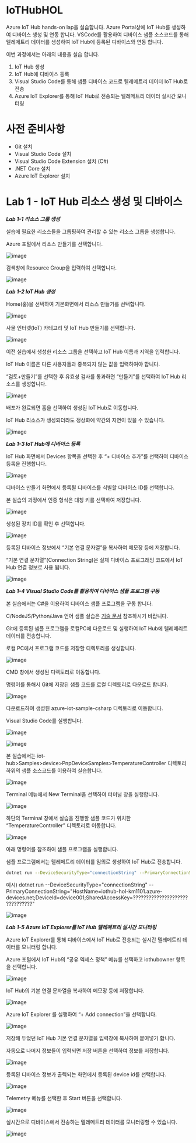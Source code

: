 # IoTHubHOL
Azure IoT Hub hands-on lap을 실습합니다.
Azure Portal상에 IoT Hub를 생성하여 디바이스 생성 및 연동 합니다.
VSCode를 활용하여 디바이스 샘플 소스코드를 통해 텔레메트리 데이터를 생성하여 IoT Hub에 등록된 디바이스와 연동 합니다.

이번 과정에서는 아래의 내용을 실습 합니다.
1. IoT Hub 생성
2. IoT Hub에 디바이스 등록
3. Visual Studio Code를 통해 샘플 디바이스 코드로 텔레메트리 데이터 IoT Hub로 전송
4. Azure IoT Explorer를 통해 IoT Hub로 전송되는 텔레메트리 데이터 실시간 모니터링

# 사전 준비사항
- Git 설치
- Visual Studio Code 설치
- Visual Studio Code Extension 설치 (C#)
- .NET Core 설치
- Azure IoT Explorer 설치

# Lab 1 - IoT Hub 리소스 생성 및 디바이스 

***Lab 1-1 리소스 그룹 생성***

실습에 필요한 리소스들을 그룹핑하여 관리할 수 있는 리소스 그룹을 생성합니다.

Azure 포털에서 리소스 만들기를 선택합니다.

![image](https://user-images.githubusercontent.com/14192817/139613676-977b31cc-4932-4a25-864b-b219e9230fb0.png)

검색창에 Resource Group을 입력하여 선택합니다.

![image](https://user-images.githubusercontent.com/14192817/139613692-a3daece0-0ed6-42aa-a476-3634ce5b7b16.png)

***Lab 1-2 IoT Hub 생성***

Home(홈)을 선택하여 기본화면에서 리소스 만들기를 선택합니다.

![image](https://user-images.githubusercontent.com/14192817/139613823-fb9bd706-bf94-43d1-b349-68a4ea4e5fd7.png)

사물 인터넷(IoT) 카테고리 및 IoT Hub 만들기를 선택합니다.

![image](https://user-images.githubusercontent.com/14192817/139613862-065893ff-98ad-4388-a247-adc435a464c9.png)

이전 실습에서 생성한 리소스 그룹을 선택하고 IoT Hub 이름과 지역을 입력합니다.

IoT Hub 이름은 다른 사용자들과 중복되지 않는 값을 입력하여야 합니다.

“검토+만들기”를 선택한 후 유효성 검사를 통과하면 “만들기”를 선택하여 IoT Hub 리소스를 생성합니다.

![image](https://user-images.githubusercontent.com/14192817/139613911-c74c87a9-3072-451a-844f-5fb8f7d9030b.png)

배포가 완료되면 홈을 선택하여 생성된 IoT Hub로 이동합니다.

IoT Hub 리소스가 생성되더라도 정상화에 약간의 지연이 있을 수 있습니다.

![image](https://user-images.githubusercontent.com/14192817/139613939-f7664cc2-f483-43ba-b4b3-2af8db50289b.png)

***Lab 1-3 IoT Hub에 디바이스 등록***

IoT Hub 화면에서 Devices 항목을 선택한 후 “+ 디바이스 추가”를 선택하여 디바이스 등록을 진행합니다.

![image](https://user-images.githubusercontent.com/14192817/139613978-a9dcc5d2-91ee-4b91-9d85-c2a756cef04c.png)

디바이스 만들기 화면에서 등록될 디바이스를 식별할 디바이스 ID를 선택합니다.

본 실습의 과정에서 인증 형식은 대칭 키를 선택하여 저장합니다.

![image](https://user-images.githubusercontent.com/14192817/139613990-466a918a-25db-4c5a-84d6-25f95f9bc661.png)

생성된 장치 ID를 확인 후 선택합니다.

![image](https://user-images.githubusercontent.com/14192817/139614003-7edbeb20-3ca1-4dd5-a98e-dc7f630d3905.png)

등록된 디바이스 정보에서 “기본 연결 문자열”을 복사하여 메모장 등에 저장합니다.

“기본 연결 문자열”(Connection String)은 실제 디바이스 프로그래밍 코드에서 IoT Hub 연결 정보로 사용 됩니다.

![image](https://user-images.githubusercontent.com/14192817/139614020-c2b58dfe-d43d-481a-a606-831398aec220.png)


***Lab 1-4 Visual Studio Code를 활용하여 디바이스 샘플 프로그램 구동***

본 실습에서는 C#을 이용하여 디바이스 샘플 프로그램을 구동 합니다.

C/NodeJS/Python/Java 언어 샘플 실습은 [기술 문서](https://docs.microsoft.com/ko-kr/azure/iot-develop/quickstart-send-telemetry-iot-hub?toc=%2Fazure%2Fiot-hub%2Ftoc.json&bc=%2Fazure%2Fiot-hub%2Fbreadcrumb%2Ftoc.json&pivots=programming-language-nodejs) 참조하시기 바랍니다.

Git에 등록된 샘플 프로그램을 로컬PC에 다운로드 및 실행하여 IoT Hub에 텔레메리트 데이터를 전송합니다.

로컬 PC에서 프로그램 코드를 저장할 디렉토리를 생성합니다.

![image](https://user-images.githubusercontent.com/14192817/139614150-3319f039-2940-4868-a2cf-f0395070c76f.png)

CMD 창에서 생성된 디렉토리로 이동합니다.

명령어를 통해서 Git에 저장된 샘플 코드를 로컬 디렉토리로 다운로드 합니다.

![image](https://user-images.githubusercontent.com/14192817/139614164-301a8e2e-9007-4271-bea7-38cd1e817790.png)

다운로드하여 생성된 azure-iot-sample-csharp 디렉토리로 이동합니다.

Visual Studio Code를 실행합니다.

![image](https://user-images.githubusercontent.com/14192817/139614174-5c778259-a8c7-4632-84bc-97553baa04cf.png)

![image](https://user-images.githubusercontent.com/14192817/139614179-38d3c811-91c5-4766-95eb-99940acad1d6.png)

본 실습에서는 iot-hub>Samples>device>PnpDeviceSamples>TemperatureController 디렉토리 하위의 샘플 소스코드를 이용하여 실습합니다.

![image](https://user-images.githubusercontent.com/14192817/139614193-41df0ac6-bf09-4788-92be-19d2136b245b.png)

Terminal 메뉴에서 New Terminal을 선택하여 터미널 창을 실행합니다.

![image](https://user-images.githubusercontent.com/14192817/139614205-e5aa14fb-90ce-483d-aa98-65394e694770.png)

하단의 Terminal 창에서 실습을 진행할 샘플 코드가 위치한 “TemperatureController” 디렉토리로 이동합니다.

![image](https://user-images.githubusercontent.com/14192817/139614233-440f9e56-d963-4bae-a091-882ae2377418.png)

아래 명령어를 참조하여 샘플 프로그램을 실행합니다.

샘플 프로그램에서는 텔레메트리 데이터를 임의로 생성하여 IoT Hub로 전송합니다.

```bash
dotnet run --DeviceSecurityType="connectionString" --PrimaryConnectionString="메모장에 저장된 IoT Hub 연결 문자열 정보 입력"
 ```

예시) dotnet run --DeviceSecurityType="connectionString" --PrimaryConnectionString="HostName=iothub-hol-km1101.azure-devices.net;DeviceId=device001;SharedAccessKey=???????????????????????????????"

![image](https://user-images.githubusercontent.com/14192817/139614308-55491af4-eb9d-4e4c-8acb-9eb808481b5d.png)

***Lab 1-5 Azure IoT Explorer를 IoT Hub 텔레메트리 실시간 모니터링***

Azure IoT Explorer를 통해 디바이스에서 IoT Hub로 전송되는 실시간 텔레메트리 데이터를 모니터링 합니다.

Azure 포털에서 IoT Hub의 “공유 엑세스 정책” 메뉴를 선택하고 iothubowner 항목을 선택합니다.

![image](https://user-images.githubusercontent.com/14192817/139614402-d70f3fdf-bc88-45fe-8979-df5240a2b148.png)

IoT Hub의 기본 연결 문자열을 복사하여 메모장 등에 저장합니다.

![image](https://user-images.githubusercontent.com/14192817/139614414-19f514f8-5270-4b76-b26e-f83cec660d97.png)

Azure IoT Explorer 를 실행하여 “+ Add connection”을 선택합니다.

![image](https://user-images.githubusercontent.com/14192817/139614424-e46d03eb-0942-43bc-aa96-cb958e65e69a.png)

저장해 두었던 IoT Hub 기본 연결 문자열을 입력창에 복사하여 붙여넣기 합니다.

자동으로 나머지 정보들이 입력되면 저장 버튼을 선택하여 정보를 저장합니다.

![image](https://user-images.githubusercontent.com/14192817/139614438-cbd04199-21da-4095-a16f-e29a60e1fe5e.png)

등록된 디바이스 정보가 출력되는 화면에서 등록된 device id를 선택합니다.

![image](https://user-images.githubusercontent.com/14192817/139614468-d4f1dc2d-b6c8-488e-a358-6c95722a4a0f.png)

Telemetry 메뉴를 선택한 후 Start 버튼을 선택합니다.

![image](https://user-images.githubusercontent.com/14192817/139614475-fccf1b6e-46ce-4995-ba30-70e06a535a0f.png)

실시간으로 디바이스에서 전송하는 텔레메트리 데이터를 모니터링할 수 있습니다.

![image](https://user-images.githubusercontent.com/14192817/139614518-1812c286-32e7-4ac0-8ab0-80d41f9ea16d.png)





